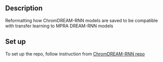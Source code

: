 ## Description
Reformatting how ChromDREAM-RNN models are saved to be compatible with transfer learning to MPRA DREAM-RNN models

## Set up  
To set up the repo, follow instruction from [ChromDREAM-RNN repo](https://github.com/de-Boer-Lab/random-promoter-dream-challenge-2022/tree/main/benchmarks/atac-seq)
